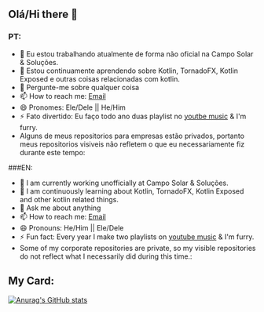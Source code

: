 ## Olá/Hi there 👋

<!--
**FelipeAlafy/FelipeAlafy** is a ✨ _special_ ✨ repository because its `README.md` (this file) appears on your GitHub profile.
Here are some ideas to get you started:
-->

### PT:
- 🔭 Eu estou trabalhando atualmente de forma não oficial na Campo Solar & Soluções.
- 🌱 Estou continuamente aprendendo sobre Kotlin, TornadoFX, Kotlin Exposed e outras coisas relacionadas com kotlin.
- 💬 Pergunte-me sobre qualquer coisa
- 📫 How to reach me: [Email](mailto:f.alafyrsilva@hotmail.com)
- 😄 Pronomes: Ele/Dele || He/Him 
- ⚡ Fato divertido: Eu faço todo ano duas playlist no [youtbe music](https://music.youtube.com/search?q=Felipe+Alafy) & I'm furry.
- Alguns de meus repositorios para empresas estão privados, portanto meus repositorios visiveis não refletem o que eu necessariamente fiz durante este tempo: 

###EN: 
- 🔭 I am currently working unofficially at Campo Solar & Soluções.
- 🌱 I am continuously learning about Kotlin, TornadoFX, Kotlin Exposed and other kotlin related things.
- 💬 Ask me about anything
- 📫 How to reach me: [Email](mailto:f.alafyrsilva@hotmail.com)
- 😄 Pronouns: He/Him || Ele/Dele
- ⚡ Fun fact: Every year I make two playlists on [youtube music](https://music.youtube.com/search?q=Felipe+Alafy) & I'm furry.
- Some of my corporate repositories are private, so my visible repositories do not reflect what I necessarily did during this time.: 

## My Card:
[![Anurag's GitHub stats](https://github-readme-stats.vercel.app/api?username=FelipeAlafy)](https://github.com/FelipeAlafy/github-readme-stats&count_private=true)
